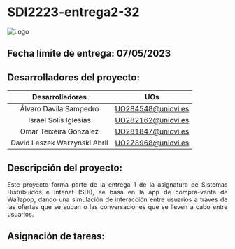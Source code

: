 # SDI2223-entrega2-32

![Logo](https://user-images.githubusercontent.com/91057639/224516473-69a4fe7e-fb8c-43a4-ad51-6f255dab7d97.png)

## Fecha límite de entrega: 07/05/2023

## Desarrolladores del proyecto:

|        Desarrolladores        |         UOs        |
|:-----------------------------:|:------------------:|
|    Álvaro Davila Sampedro     | UO284548@uniovi.es |
|     Israel Solís Iglesias     | UO282162@uniovi.es |
|    Omar Teixeira González     | UO281847@uniovi.es |
|  David Leszek Warzynski Abril | UO278968@uniovi.es |

## Descripción del proyecto:

<p align="justify">
Este proyecto forma parte de la entrega 1 de la asignatura de Sistemas Distribuidos e Intenet (SDI), se basa en la app de compra-venta de Wallapop, dando una simulación de interacción entre usuarios a través de las ofertas que se suban o las conversaciones que se lleven a cabo entre usuarios.
</p>

## Asignación de tareas: